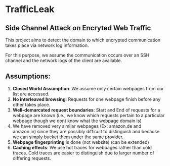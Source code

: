 # TrafficLeak

## Side Channel Attack on Encryted Web Traffic

This project aims to detect the domain to which encrypted communication takes place via network log information. 

For this purpose, we assume the communication occurs over an SSH channel and the network logs of the client are available.

## Assumptions:

1. __Closed World Assumption__: We assume only certain webpages from our list are accessed.
2. __No interleaved browsing__: Requests for one webpage finish before any other takes place.
3. __Well-demarcated request boundaries__: Start and End of requests for a webpage are known (i.e., we know which requests pertain to a particular webpage though we dont know what the webpage domain is)
4. We have removed very similar webpages (Ex: amazon.de and amazon.in) since they are possibly difficult to distinguish and because we can simply bucket them under the same provider.
5. __Webpage fingerprinting__ is done (not website) (can be extended)
6. __Caching effects__: We use hot traces for webpages rather than cold traces. Cold traces are easier to distinguish due to larger number of differing requests.
